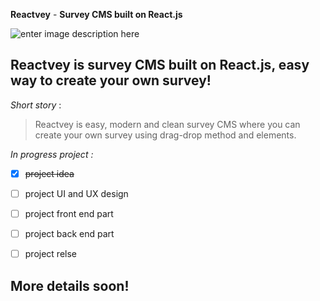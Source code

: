 **Reactvey** - **Survey CMS built on React.js**   
 
![enter image description here](https://i.imgur.com/bjqjYpu.png)

Reactvey is survey CMS built on React.js, easy way to create your own survey!
--
*Short story* : 

> Reactvey is easy, modern and clean survey CMS where you can create your own survey using drag-drop method and elements. 

*In progress project :* 
 

 - [x] ~~project idea~~
 - [ ] project UI and UX design
 - [ ] project front end part
 - [ ] project back end part
 - [ ] project relse


## More details soon!



